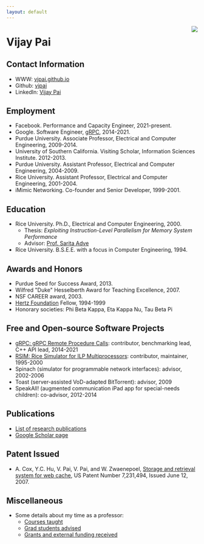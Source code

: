 ```yaml
---
layout: default
---
```


<img align="right" src="https://avatars3.githubusercontent.com/u/8864912?v=3&s=150" />

# Vijay Pai

## Contact Information

* WWW: [vjpai.github.io](https://vjpai.github.io/)
* Github: [vjpai](https://github.com/vjpai/)
* LinkedIn: [Vijay Pai](https://www.linkedin.com/in/vijay-pai-b4b500a/)

## Employment

* Facebook. Performance and Capacity Engineer, 2021-present.
* Google. Software Engineer, [gRPC](https://github.com/grpc/grpc), 2014-2021.
* Purdue University. Associate Professor, Electrical and Computer Engineering, 2009-2014.
* University of Southern California. Visiting Scholar, Information Sciences Institute. 2012-2013.
* Purdue University. Assistant Professor, Electrical and Computer Engineering, 2004-2009.
* Rice University. Assistant Professor, Electrical and Computer Engineering, 2001-2004.
* iMimic Networking. Co-founder and Senior Developer, 1999-2001.

## Education

* Rice University. Ph.D., Electrical and Computer Engineering, 2000.
  - Thesis: _Exploiting Instruction-Level Parallelism for Memory System Performance_
  - Advisor: [Prof. Sarita Adve](http://rsim.cs.illinois.edu/~sadve/)
* Rice University. B.S.E.E. with a focus in Computer Engineering, 1994.

## Awards and Honors

* Purdue Seed for Success Award, 2013.
* Wilfred "Duke" Hesselberth Award for Teaching Excellence, 2007.
* NSF CAREER award, 2003.
* [Hertz Foundation](http://www.hertzfndn.org/) Fellow, 1994-1999
* Honorary societies: Phi Beta Kappa, Eta Kappa Nu, Tau Beta Pi

## Free and Open-source Software Projects

* [gRPC: gRPC Remote Procedure Calls](https://github.com/grpc/grpc/): contributor, benchmarking lead, C++ API lead, 2014-2021
* [RSIM: Rice Simulator for ILP Multiprocessors](http://rsim.cs.uiuc.edu/rsim/dist.html): contributor, maintainer, 1995-2000
* Spinach (simulator for programmable network interfaces): advisor, 2002-2006
* Toast (server-assisted VoD-adapted BitTorrent): advisor, 2009
* SpeakAll! (augmented communication iPad app for special-needs children): co-advisor, 2012-2014

## Publications

* [List of research publications](publications.md)
* [Google Scholar page](https://scholar.google.com/citations?user=FOgD3ywAAAAJ&hl=en)

## Patent Issued

* A. Cox, Y.C. Hu, V. Pai, V. Pai, and W. Zwaenepoel, [Storage and retrieval system for web cache](http://patft.uspto.gov/netacgi/nph-Parser?Sect1=PTO2&Sect2=HITOFF&p=1&u=%2Fnetahtml%2FPTO%2Fsearch-adv.htm&r=1&f=G&l=50&d=PALL&S1=07231494&OS=PN/07231494&RS=PN/07231494), US Patent Number 7,231,494, Issued June 12, 2007.

## Miscellaneous

* Some details about my time as a professor:
  - [Courses taught](courses.md)
  - [Grad students advised](students.md)
  - [Grants and external funding received](grants.md)
